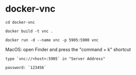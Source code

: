 # docker-vnc
`cd docker-vnc`

`docker build -t vnc .`

`docker run -d --name vnc -p 5905:5900 vnc`

MacOS:
    open Finder and press the "command + k" shortcut

    type `vnc://<host>:5905` in "Server Address"
    
    password: `123456`
